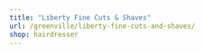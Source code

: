 ```yaml
---
title: "Liberty Fine Cuts & Shaves"
url: /greenville/liberty-fine-cuts-and-shaves/
shop: hairdresser
---
```

